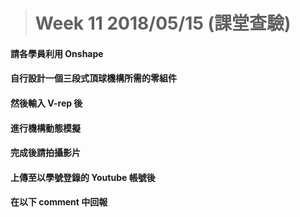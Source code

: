 > # Week 11 2018/05/15 \(課堂查驗\)

#### 請各學員利用 Onshape 

#### 自行設計一個三段式頂球機構所需的零組件

#### 然後輸入 V-rep 後

#### 進行機構動態模擬

#### 完成後請拍攝影片

#### 上傳至以學號登錄的 Youtube 帳號後

#### 在以下 comment 中回報



